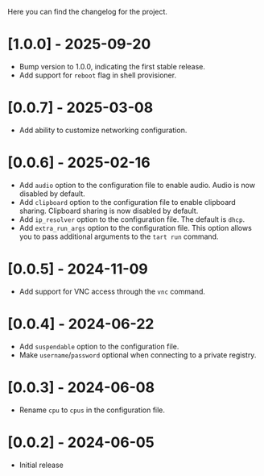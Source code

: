 Here you can find the changelog for the project.

# [1.0.0] - 2025-09-20

- Bump version to 1.0.0, indicating the first stable release.
- Add support for `reboot` flag in shell provisioner.

# [0.0.7] - 2025-03-08

- Add ability to customize networking configuration.

# [0.0.6] - 2025-02-16

- Add `audio` option to the configuration file to enable audio. Audio is now disabled by default.
- Add `clipboard` option to the configuration file to enable clipboard sharing. Clipboard sharing is now disabled by default.
- Add `ip_resolver` option to the configuration file. The default is `dhcp`.
- Add `extra_run_args` option to the configuration file. This option allows you to pass additional arguments to the `tart run` command.

# [0.0.5] - 2024-11-09

- Add support for VNC access through the `vnc` command.

# [0.0.4] - 2024-06-22

- Add `suspendable` option to the configuration file.
- Make `username`/`password` optional when connecting to a private registry.

# [0.0.3] - 2024-06-08

- Rename `cpu` to `cpus` in the configuration file.

# [0.0.2] - 2024-06-05

- Initial release

